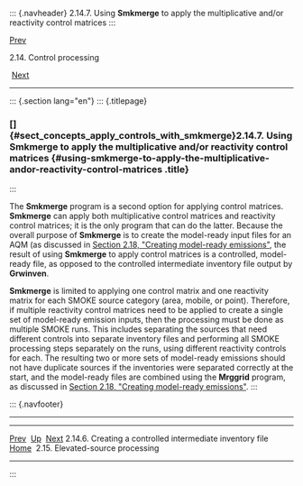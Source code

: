 ::: {.navheader}
2.14.7. Using **Smkmerge** to apply the multiplicative and/or reactivity
control matrices
:::

[Prev](ch02s14s06.html) 

2.14. Control processing

 [Next](ch02s15.html)

------------------------------------------------------------------------

::: {.section lang="en"}
::: {.titlepage}
<div>

<div>

### []{#sect_concepts_apply_controls_with_smkmerge}2.14.7. Using **Smkmerge** to apply the multiplicative and/or reactivity control matrices {#using-smkmerge-to-apply-the-multiplicative-andor-reactivity-control-matrices .title}

</div>

</div>
:::

The **Smkmerge** program is a second option for applying control
matrices. **Smkmerge** can apply both multiplicative control matrices
and reactivity control matrices; it is the only program that can do the
latter. Because the overall purpose of **Smkmerge** is to create the
model-ready input files for an AQM (as discussed in [Section 2.18,
"Creating model-ready
emissions"](ch02s18.html "2.18. Creating model-ready emissions"), the
result of using **Smkmerge** to apply control matrices is a controlled,
model-ready file, as opposed to the controlled intermediate inventory
file output by **Grwinven**.

**Smkmerge** is limited to applying one control matrix and one
reactivity matrix for each SMOKE source category (area, mobile, or
point). Therefore, if multiple reactivity control matrices need to be
applied to create a single set of model-ready emission inputs, then the
processing must be done as multiple SMOKE runs. This includes separating
the sources that need different controls into separate inventory files
and performing all SMOKE processing steps separately on the runs, using
different reactivity controls for each. The resulting two or more sets
of model-ready emissions should not have duplicate sources if the
inventories were separated correctly at the start, and the model-ready
files are combined using the **Mrggrid** program, as discussed in
[Section 2.18, "Creating model-ready
emissions"](ch02s18.html "2.18. Creating model-ready emissions").
:::

::: {.navfooter}

------------------------------------------------------------------------

  ------------------------------------------------------------ -------------------- -----------------------------------
  [Prev](ch02s14s06.html)                                       [Up](ch02s14.html)                 [Next](ch02s15.html)
  2.14.6. Creating a controlled intermediate inventory file     [Home](index.html)     2.15. Elevated-source processing
  ------------------------------------------------------------ -------------------- -----------------------------------
:::
